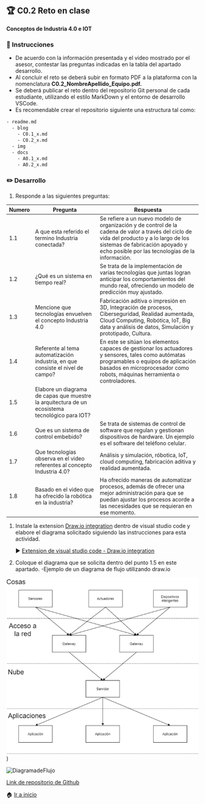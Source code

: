 ## :trophy: C0.2 Reto en clase

**Conceptos de Industria 4.0 e IOT**

### :blue_book: Instrucciones

- De acuerdo con la información presentada y el video mostrado por el asesor, contestar las preguntas indicadas en la tabla del apartado desarrollo.
- Al concluir el reto se deberá subir en formato PDF a la plataforma con la nomenclatura **C0.2_NombreApellido_Equipo.pdf.**
- Se deberá publicar el reto dentro del repositorio Git personal de cada estudiante, utilizando el estilo MarkDown y el entorno de desarrollo VSCode.
- Es recomendable crear el repositorio siguiente una estructura tal como:
```
- readme.md
  - blog
    - C0.1_x.md
    - C0.2_x.md
  - img
  - docs
    - A0.1_x.md
    - A0.2_x.md
```
  
### :pencil2: Desarrollo

1. Responde a las siguientes preguntas:

| Numero | Pregunta                                            | Respuesta  |
| ------ | --------------------------------------------------- | ---------  |
| 1.1      | A que esta referido el termino Industria conectada? |Se refiere a un nuevo modelo de organización y de control de la cadena de valor a través del ciclo de vida del producto y a lo largo de los sistemas de fabricación apoyado y echo posible por las tecnologías de la información.|
| 1.2      | ¿Qué es un sistema en tiempo real?                  |Se trata de la implementación de varias tecnologías que juntas logran anticipar los comportamientos del mundo real, ofreciendo un modelo de predicción muy ajustado.|
| 1.3      | Mencione que tecnologías envuelven el concepto Industria 4.0    |Fabricación aditiva o impresión en 3D, Integración de procesos, Ciberseguridad, Realidad aumentada, Cloud Computing, Robótica, IoT, Big data y análisis de datos, Simulación y prototipado, Cultura.|
| 1.4      | Referente al tema automatización industria, en que consiste el nivel de campo?                        |En este se sitúan los elementos capaces de gestionar los actuadores y sensores, tales como autómatas programables o equipos de aplicación basados en microprocesador como robots, máquinas herramienta o controladores.|
| 1.5      | Elabore un diagrama de capas que muestre la arquitectura de un ecosistema tecnológico para IOT?                       |            |
| 1.6      | Que es un sistema de control embebido?         |Se trata de sistemas de control de software que regulan y gestionan dispositivos de hardware. Un ejemplo es el software del teléfono celular.|
| 1.7      | Que tecnologías observa en el video referentes al concepto Industria 4.0?         |Análisis y simulación, róbotica, IoT, cloud computing, fabricación aditiva y realidad aumentada.|
| 1.8      | Basado en el video que ha ofrecido la robótica en la industria?        |Ha ofrecido maneras de automatizar procesos, además de ofrecer una mejor administración para que se puedan ajustar los procesos acorde a las necesidades que se requieran en ese momento.|

1. Instale la extension [Draw.io integration](https://marketplace.visualstudio.com/items?itemName=hediet.vscode-drawio) dentro de visual studio code y elabore el diagrama solicitado siguiendo las instrucciones para esta actividad.

    :arrow_forward: [Extension de visual studio code - Draw.io integration](https://www.youtube.com/watch?v=Y47ZlxoDWNI)

2. Coloque el diagrama que se solicita dentro del punto 1.5 en este apartado.
   -Ejemplo de un diagrama de flujo utilizando draw.io

![DiagramadeFlujo](https://github.com/CruzVeraEldenHumberto/Sistemas-Programables/blob/master/diagramas/C02.drawio.png?raw=true))

![DiagramadeFlujo](../diagrams/Flujo.drawio.png)

[Link de repositorio de Github](https://github.com/CruzVeraEldenHumberto/Sistemas-Programables.git)

:house: [Ir a inicio](../docs/D0.1_FundamentosElectronicaBasica.md)
